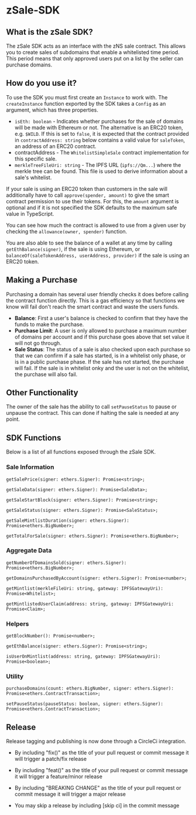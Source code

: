 # zSale-SDK

## What is the zSale SDK?

The zSale SDK acts as an interface with the zNS sale contract. This allows you to create sales of subdomains that enable a whitelisted time period. This period means that only approved users put on a list by the seller can purchase domains. 

## How do you use it?

To use the SDK you must first create an `Instance` to work with. The `createInstance` function exported by the SDK takes a `Config` as an argument, which has three properties.

 - `isEth: boolean` - Indicates whether purchases for the sale of domains will be made with Ethereum or not. The alternative is an ERC20 token, e.g. `$WILD`. If this is set to `false`, it is expected that the contract provided in `contractAddress: string` below contains a valid value for `saleToken`, an address of an ERC20 contract.
 - contractAddress - The `WhitelistSimpleSale` contract implementation for this specific sale.
 - `merkleTreeFileUri: string` - The IPFS URL (`ipfs://Qm...`) where the merkle tree can be found. This file is used to derive information about a sale's whitelist.

If your sale is using an ERC20 token than customers in the sale will additionally have to call `approve(spender, amount)` to give the smart contract permission to use their tokens. For this, the `amount` argument is optional and if it is not specified the SDK defaults to the maximum safe value in TypeScript.

You can see how much the contract is allowed to use from a given user by checking the `allowance(owner, spender)` function.

You are also able to see the balance of a wallet at any time by calling `getEthBalance(signer)`, if the sale is using Ethereum, or `balanceOf(saleTokenAddress, userAddress, provider)` if the sale is using an ERC20 token.

## Making a Purchase

 Purchasing a domain has several user friendly checks it does before calling the contract function directly. This is a gas efficiency so that functions we know will fail don't reach the smart contract and waste the users funds.
  - **Balance**: First a user's balance is checked to confirm that they have the funds to make the purchase.
  - **Purchase Limit**: A user is only allowed to purchase a maximum number of domains per account and if this purchase goes above that set value it will not go through.
  - **Sale Status**: The status of a sale is also checked upon each purchase so that we can confirm if a sale has started, is in a whitelist only phase, or is in a public purchase phase. If the sale has not started, the purchase will fail. If the sale is in whitelist onky and the user is not on the whitelist, the purchase will also fail.

## Other Functionality

The owner of the sale has the ability to call `setPauseStatus` to pause or unpause the contract. This can done if halting the sale is needed at any point.

## SDK Functions

Below is a list of all functions exposed through the zSale SDK.

### Sale Information

  `getSalePrice(signer: ethers.Signer): Promise<string>;`

  `getSaleData(signer: ethers.Signer): Promise<SaleData>;`

  `getSaleStartBlock(signer: ethers.Signer): Promise<string>;`
  
  `getSaleStatus(signer: ethers.Signer): Promise<SaleStatus>;`
  
  `getSaleMintlistDuration(signer: ethers.Signer): Promise<ethers.BigNumber>;`

  `getTotalForSale(signer: ethers.Signer): Promise<ethers.BigNumber>;`

### Aggregate Data

  `getNumberOfDomainsSold(signer: ethers.Signer): Promise<ethers.BigNumber>;`

  `getDomainsPurchasedByAccount(signer: ethers.Signer): Promise<number>;`

  `getMintlist(merkleFileUri: string, gateway: IPFSGatewayUri): Promise<Whitelist>;`
 
  `getMintlistedUserClaim(address: string, gateway: IPFSGatewayUri: Promise<Claim>;`
  
### Helpers
  
  `getBlockNumber(): Promise<number>;`
  
  `getEthBalance(signer: ethers.Signer): Promise<string>;`
  
  `isUserOnMintlist(address: string, gateway: IPFSGatewayUri): Promise<boolean>;`
  
 
### Utility
  
  `purchaseDomains(count: ethers.BigNumber, signer: ethers.Signer): Promise<ethers.ContractTransaction>;`
  
  `setPauseStatus(pauseStatus: boolean, signer: ethers.Signer): Promise<ethers.ContractTransaction>;`
  
## Release
Release tagging and publishing is now done through a CircleCi integration.

- By including "fix(<subject>)" as the title of your pull request or commit message it will trigger a patch/fix release

- By including "feat(<subject>)" as the title of your pull request or commit message it will trigger a feature/minor release

- By including "BREAKING CHANGE" as the title of your pull request or commit message it will trigger a major release

- You may skip a release by including [skip ci] in the commit message
